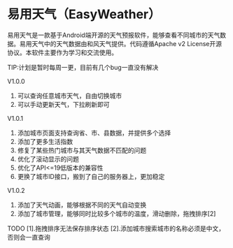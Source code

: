# 易用天气（EasyWeather）
易用天气是一款基于Android端开源的天气预报软件，能够查看不同城市的天气数据。易用天气中的天气数据由和风天气提供。代码遵循Apache v2 License开源协议。本软件主要作为学习和交流使用。

TIP:计划是暂时每周一更，目前有几个bug一直没有解决

V1.0.0
1.	可以查询任意城市天气，自由切换城市
2.	可以手动更新天气，下拉刷新即可

V1.0.1
1.	添加城市页面支持查询省、市、县数据，并提供多个选择
2.	添加了更多生活指数
3.	修复了某些热门城市与其天气数据不匹配的问题
4.	优化了滚动显示的问题
5.	优化了API<=19低版本的兼容性
6.	更换了城市ID接口，搬到了自己的服务器上，更加稳定

V1.0.2
1.	添加了天气动画，能够根据不同的天气自动变换
2.	添加了城市管理，能够同时比较多个城市的温度，滑动删除，拖拽排序[2]

TODO
[1].拖拽排序无法保存排序状态
[2].添加城市搜索城市的名称必须是中文，否则会一直查询

